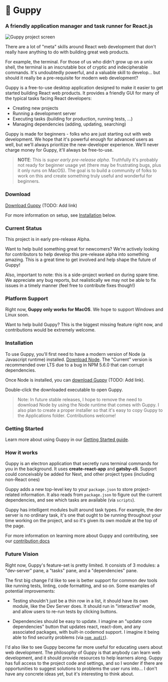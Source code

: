 # 🐠 Guppy

### A friendly application manager and task runner for React.js

![Guppy project screen](https://github.com/joshwcomeau/guppy/raw/master/docs/images/main-image.png)

There are a lot of "meta" skills around React web development that don't really have anything to do with building great web products.

For example, the terminal. For those of us who didn't grow up on a unix shell, the terminal is an inscrutable box of cryptic and indecipherable commands. It's undoubtedly powerful, and a valuable skill to develop... but should it really be a pre-requisite for modern web development?

Guppy is a free-to-use desktop application designed to make it easier to get started building React web products. It provides a friendly GUI for many of the typical tasks facing React developers:

- Creating new projects
- Running a development server
- Executing tasks (building for production, running tests, ...)
- Managing dependencies (adding, updating, searching)

Guppy is made for beginners - folks who are just starting out with web development. We hope that it's powerful enough for advanced users as well, but we'll always prioritize the new-developer experience. We'll never charge money for Guppy, it'll always be free-to-use.

> **NOTE**: This is _super early pre-release alpha_. Truthfully it's probably not ready for beginner usage yet (there may be frustrating bugs, plus it only runs on MacOS). The goal is to build a community of folks to work on this and create something truly useful and wonderful for beginners.

### Download

[Download Guppy]() (TODO: Add link)

For more information on setup, see [Installation](#installation) below.

### Current Status

This project is in early pre-release Alpha.

Want to help build something great for newcomers? We're actively looking for contributors to help develop this pre-release alpha into something amazing. This is a great time to get involved and help shape the future of Guppy!

Also, important to note: this is a side-project worked on during spare time. We appreciate any bug reports, but realistically we may not be able to fix issues in a timely manner (feel free to contribute fixes though!)

### Platform Support

Right now, **Guppy only works for MacOS**. We hope to support Windows and Linux soon.

Want to help build Guppy? This is the biggest missing feature right now, and contributions would be extremely welcome.

### Installation

To use Guppy, you'll first need to have a modern version of Node (a Javascript runtime) installed. [Download Node](https://nodejs.org/en/download/current/). The "Current" version is recommended over LTS due to a bug in NPM 5.6.0 that can corrupt dependencies.

Once Node is installed, you can [download Guppy]() (TODO: Add link).

Double-click the downloaded executable to open Guppy.

> Note: In future stable releases, I hope to remove the need to download Node by using the Node runtime that comes with Guppy. I also plan to create a proper installer so that it's easy to copy Guppy to the Applications folder. Contributions welcome!

### Getting Started

Learn more about using Guppy in our [Getting Started guide](https://github.com/joshwcomeau/guppy/blob/master/docs/getting-started.md).

### How it works

Guppy is an electron application that secretly runs terminal commands for you in the background. It uses **create-react-app** and **gatsby-cli**. Support could conceivably be added for Next, and other project types (including non-React ones)

Guppy adds a new top-level key to your `package.json` to store project-related information. It also reads from `package.json` to figure out the current dependencies, and see which tasks are available (via `scripts`).

Guppy has intelligent modules built around task types. For example, the dev server is no ordinary task, it's one that ought to be running throughout your time working on the project, and so it's given its own module at the top of the page.

For more information on learning more about Guppy and contributing, see our [contribution docs](https://github.com/joshwcomeau/guppy/blob/master/CONTRIBUTING.md)

### Future Vision

Right now, Guppy's feature-set is pretty limited. It consists of 3 modules: a "dev-server" pane, a "tasks" pane, and a "dependencies" pane.

The first big change I'd like to see is better support for common dev tools like running tests, linting, code formatting, and so on. Some examples of potential improvements:

- Testing shouldn't just be a thin row in a list, it should have its own module, like the Dev Server does. It should run in "interactive" mode, and allow users to re-run tests by clicking buttons.

- Dependencies should be easy to update. I imagine an "update core dependencies" button that updates react, react-dom, and any associated packages, with built-in codemod support. I imagine it being able to find security problems (via [`npm audit`](https://docs.npmjs.com/getting-started/running-a-security-audit)).

I'd also like to see Guppy become far more useful for educating users about web development. The philosophy of Guppy is that anybody can learn web development, and it should provide resources to help learners along. Guppy has full access to the project code and settings, and so I wonder if there are opportunities to suggest solutions to problems the user runs into... I don't have any concrete ideas yet, but it's interesting to think about.
